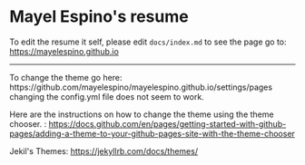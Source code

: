 # Mayel Espino's resume

To edit the resume it self, please edit ```docs/index.md```
to see the page go to:  https://mayelespino.github.io


<HR/>
To change the theme go here: https://github.com/mayelespino/mayelespino.github.io/settings/pages
changing the config.yml file does not seem to work.

Here are the instructions on how to change the theme using the theme chooser. : https://docs.github.com/en/pages/getting-started-with-github-pages/adding-a-theme-to-your-github-pages-site-with-the-theme-chooser


Jekil's Themes: https://jekyllrb.com/docs/themes/

